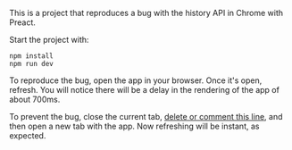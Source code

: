 This is a project that reproduces a bug with the history API in Chrome with Preact.

Start the project with:

```
npm install
npm run dev
```

To reproduce the bug, open the app in your browser. Once it's open, refresh. You will notice there will be a delay in the rendering of the app of about 700ms.

To prevent the bug, close the current tab, [delete or comment this line](https://github.com/PierBover/preact-webpack-test/blob/main/src/App.jsx#L28), and then open a new tab with the app. Now refreshing will be instant, as expected.